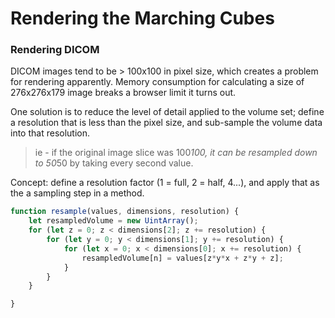 # Rendering the Marching Cubes




### Rendering DICOM

DICOM images tend to be > 100x100 in pixel size, which creates a problem for rendering
apparently.  Memory consumption for calculating a size of 276x276x179 image breaks a
browser limit it turns out.

One solution is to reduce the level of detail applied to the volume set; define a
resolution that is less than the pixel size, and sub-sample the volume data into
that resolution.

> ie - if the original image slice was 100*100, it can be resampled down to 50*50 by
taking every second value.

Concept:  define a resolution factor (1 = full, 2 = half, 4...), and apply that as
the a sampling step in a method.  

```javascript
function resample(values, dimensions, resolution) {
	let resampledVolume = new UintArray();
	for (let z = 0; z < dimensions[2]; z += resolution) {
		for (let y = 0; y < dimensions[1]; y += resolution) {
			for (let x = 0; x < dimensions[0]; x += resolution) {
				resampledVolume[n] = values[z*y*x + z*y + z];
			}
		}
	}

}
```
